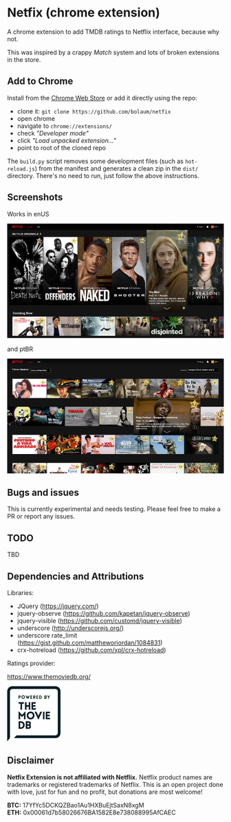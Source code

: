 # Netfix (chrome extension)

A chrome extension to add TMDB ratings to Netflix interface, because why not.

This was inspired by a crappy *Match* system and lots of broken extensions in the store.

## Add to Chrome

Install from the [Chrome Web Store](https://chrome.google.com/webstore/detail/netfix/bdihekkpnckbmgafgoedabbebpafgfci/) or add it directly using the repo:

* clone it: `git clone https://github.com/bolaum/netfix`
* open chrome
* navigate to `chrome://extensions/`
* check *"Developer mode"*
* click *"Load unpacked extension..."*
* point to root of the cloned repo

The `build.py` script removes some development files (such as `hot-reload.js`) from the manifest and generates a clean zip in the `dist/` directory. There's no need to run, just follow the above instructions.

## Screenshots

Works in enUS

![enUS Screenshot](doc/screenshot_enus.png)

and ptBR

![ptBR Screenshot](doc/screenshot_ptbr.png)

## Bugs and issues

This is currently experimental and needs testing. Please feel free to make a PR or report any issues.

## TODO

TBD

## Dependencies and Attributions

Libraries:

* JQuery (https://jquery.com/)
* jquery-observe (https://github.com/kapetan/jquery-observe)
* jquery-visible (https://github.com/customd/jquery-visible)
* underscore (http://underscorejs.org/)
* underscore rate_limit (https://gist.github.com/mattheworiordan/1084831)
* crx-hotreload (https://github.com/xpl/crx-hotreload)

Ratings provider:

https://www.themoviedb.org/

![TMDB](res/tmdb128.png)

## Disclaimer

**Netfix Extension is not affiliated with Netflix.** Netflix product names are trademarks or registered trademarks of Netflix. This is an open project done with love, just for fun and no profit, but donations are most welcome!

**BTC:** 17YfYc5DCKQZBao1Au1HXBuEjtSaxN8xgM  
**ETH:** 0x00061d7b58026676BA1582E8e738088995AfCAEC
